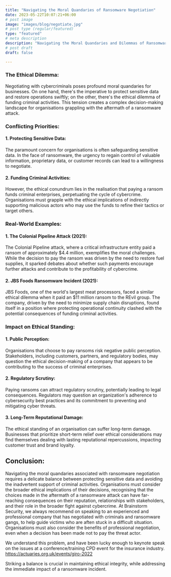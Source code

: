 ```yaml
---
title: "Navigating the Moral Quandaries of Ransomware Negotiation"
date: 2023-05-22T10:07:21+06:00
# post image
image: "images/blog/negotiate.jpg"
# post type (regular/featured)
type: "featured"
# meta description
description: "Navigating the Moral Quandaries and Dilemmas of Ransomware Negotiation"
# post draft
draft: false

---
```


### The Ethical Dilemma:
Negotiating with cybercriminals poses profound moral quandaries for businesses. On one hand, there's the imperative to protect sensitive data and restore operations swiftly; on the other, there's the ethical dilemma of funding criminal activities. This tension creates a complex decision-making landscape for organisations grappling with the aftermath of a ransomware attack.

### Conflicting Priorities:

#### 1. Protecting Sensitive Data:
The paramount concern for organisations is often safeguarding sensitive data. In the face of ransomware, the urgency to regain control of valuable information, proprietary data, or customer records can lead to a willingness to negotiate.

#### 2. Funding Criminal Activities:
However, the ethical conundrum lies in the realisation that paying a ransom funds criminal enterprises, perpetuating the cycle of cybercrime. Organisations must grapple with the ethical implications of indirectly supporting malicious actors who may use the funds to refine their tactics or target others.

### Real-World Examples:

#### 1. The Colonial Pipeline Attack (2021):
The Colonial Pipeline attack, where a critical infrastructure entity paid a ransom of approximately $4.4 million, exemplifies the moral challenges. While the decision to pay the ransom was driven by the need to restore fuel supplies, it sparked debates about whether such payments encourage further attacks and contribute to the profitability of cybercrime.

#### 2. JBS Foods Ransomware Incident (2021):
JBS Foods, one of the world's largest meat processors, faced a similar ethical dilemma when it paid an $11 million ransom to the REvil group. The company, driven by the need to minimize supply chain disruptions, found itself in a position where protecting operational continuity clashed with the potential consequences of funding criminal activities.

### Impact on Ethical Standing:

#### 1. Public Perception:
Organisations that choose to pay ransoms risk negative public perception. Stakeholders, including customers, partners, and regulatory bodies, may question the ethical decision-making of a company that appears to be contributing to the success of criminal enterprises.

#### 2. Regulatory Scrutiny:
Paying ransoms can attract regulatory scrutiny, potentially leading to legal consequences. Regulators may question an organization's adherence to cybersecurity best practices and its commitment to preventing and mitigating cyber threats.

#### 3. Long-Term Reputational Damage:
The ethical standing of an organisation can suffer long-term damage. Businesses that prioritize short-term relief over ethical considerations may find themselves dealing with lasting reputational repercussions, impacting customer trust and brand loyalty.

## Conclusion:

Navigating the moral quandaries associated with ransomware negotiation requires a delicate balance between protecting sensitive data and avoiding the inadvertent support of criminal activities. Organisations must consider the broader ethical implications of their decisions, recognising that the choices made in the aftermath of a ransomware attack can have far-reaching consequences on their reputation, relationships with stakeholders, and their role in the broader fight against cybercrime. At Brainstorm Security, we always recommend on speaking to an experienced and professional company that has negotiated with criminals and ransomware gangs, to help guide victims who are aften stuck in a difficult situation. Organisations must also consider the benefits of professional negotiation, even when a decision has been made not to pay the threat actor. 

We understand this problem, and have been lucky enough to keynote speak on the issues at a conference/training CPD event for the insurance industry. https://actuaries.org.uk/events/giro-2022  

Striking a balance is crucial in maintaining ethical integrity, while addressing the immediate impact of a ransomware incident.
